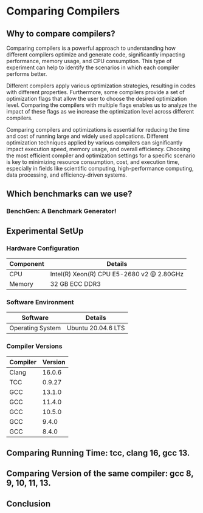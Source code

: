 # Comparing Compilers

## Why to compare compilers?

Comparing compilers is a powerful approach to understanding how different compilers optimize and generate code, significantly 
impacting performance, memory usage, and CPU consumption. This type of experiment can help to identify the scenarios in which 
each compiler performs better.

Different compilers apply various optimization strategies, resulting in codes with different properties. Furthermore, some 
compilers provide a set of optimization flags that allow the user to choose the desired optimization level. Comparing the 
compilers with multiple flags enables us to analyze the impact of these flags as we increase the optimization level across
different compilers.

Comparing compilers and optimizations is essential for reducing the time and cost of running large and widely used applications.
Different optimization techniques applied by various compilers can significantly impact execution speed, memory usage, and overall 
efficiency. Choosing the most efficient compiler and optimization settings for a specific scenario is key to minimizing resource 
consumption, cost, and execution time, especially in fields like scientific computing, high-performance computing, data processing, 
and efficiency-driven systems.


## Which benchmarks can we use?
### BenchGen: A Benchmark Generator!

## Experimental SetUp
### Hardware Configuration

| Component       | Details                                      |
|-----------------|----------------------------------------------|
| CPU             | Intel(R) Xeon(R) CPU E5-2680 v2 @ 2.80GHz    |
| Memory          | 32 GB ECC DDR3                               |

### Software Environment

| Software        | Details                                      |
|-----------------|----------------------------------------------|
| Operating System| Ubuntu 20.04.6 LTS                           |

### Compiler Versions

| Compiler        | Version                                      |
|-----------------|----------------------------------------------|
| Clang           | 16.0.6                                       |
| TCC             | 0.9.27                                       |
| GCC             | 13.1.0                                       |
| GCC             | 11.4.0                                       |
| GCC             | 10.5.0                                       |
| GCC             | 9.4.0                                        |
| GCC             | 8.4.0                                        |

## Comparing Running Time: tcc, clang 16, gcc 13.

## Comparing Version of the same compiler: gcc 8, 9, 10, 11, 13.

## Conclusion
